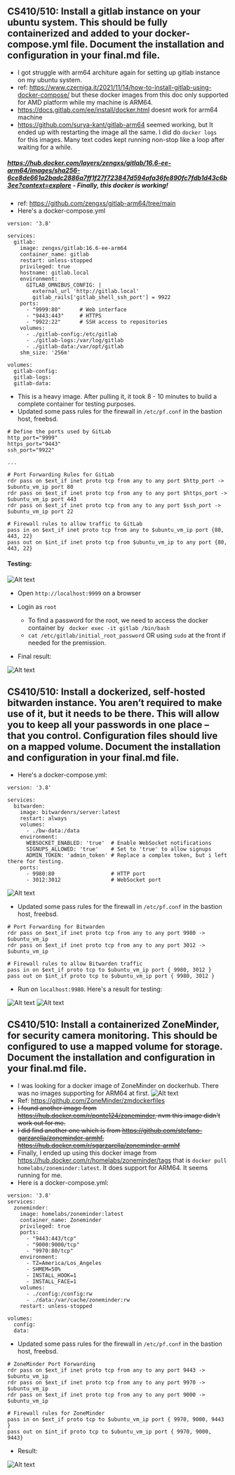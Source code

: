 ## CS410/510: Install a gitlab instance on your ubuntu system. This should be fully containerized and added to your docker-compose.yml file. Document the installation and configuration in your final.md file.
- I got struggle with arm64 architure again for setting up gitlab instance on my ubuntu system. 
- ref: https://www.czerniga.it/2021/11/14/how-to-install-gitlab-using-docker-compose/ but these docker images from this doc only supported for AMD platform while my machine is ARM64.
- https://docs.gitlab.com/ee/install/docker.html doesnt work for arm64 machine
- https://github.com/surya-kant/gitlab-arm64 seemed working, but It ended up with restarting the image all the same. I did do `docker logs ` for this images. Many text codes kept running non-stop like a loop after waiting for a while. 
##### https://hub.docker.com/layers/zengxs/gitlab/16.6-ee-arm64/images/sha256-6ce8de661a2badc2886a7ff1f27f723847d594afa36fe890fc7fdb1d43c6b3ee?context=explore - Finally, this docker is working!
- ref: https://github.com/zengxs/gitlab-arm64/tree/main
- Here's a docker-compose.yml
```
version: '3.8'

services:
  gitlab:
    image: zengxs/gitlab:16.6-ee-arm64
    container_name: gitlab
    restart: unless-stopped
    privileged: true
    hostname: gitlab.local
    environment:
      GITLAB_OMNIBUS_CONFIG: |
        external_url 'http://gitlab.local'
        gitlab_rails['gitlab_shell_ssh_port'] = 9922
    ports:
      - "9999:80"      # Web interface
      - "9443:443"     # HTTPS 
      - "9922:22"      # SSH access to repositories
    volumes:
      - ./gitlab-config:/etc/gitlab
      - ./gitlab-logs:/var/log/gitlab
      - ./gitlab-data:/var/opt/gitlab
    shm_size: '256m'

volumes:
  gitlab-config:
  gitlab-logs:
  gitlab-data:

```
- This is a heavy image. After pulling it, it took 8 - 10 minutes to build a complete container for testing purposes.
- Updated some pass rules for the firewall in `/etc/pf.conf` in the bastion host, freebsd.
```
# Define the ports used by GitLab
http_port="9999"
https_port="9443"
ssh_port="9922"

...

# Port Forwarding Rules for GitLab
rdr pass on $ext_if inet proto tcp from any to any port $http_port -> $ubuntu_vm_ip port 80
rdr pass on $ext_if inet proto tcp from any to any port $https_port -> $ubuntu_vm_ip port 443
rdr pass on $ext_if inet proto tcp from any to any port $ssh_port -> $ubuntu_vm_ip port 22

# Firewall rules to allow traffic to GitLab
pass in on $ext_if inet proto tcp from any to $ubuntu_vm_ip port {80, 443, 22}
pass out on $int_if inet proto tcp from $ubuntu_vm_ip to any port {80, 443, 22}
```
#### Testing: 
![Alt text](img/build-gitlab-image.png)
- Open `http://localhost:9999` on a browser

- Login as `root`
  - To find a password for the root, we need to access the docker container by ` docker exec -it gitlab /bin/bash`
  - ` cat /etc/gitlab/initial_root_password ` OR using `sudo` at the front if needed for the premission.

- Final result: 

![Alt text](img/gitlab-done.png)
## CS410/510: Install a dockerized, self-hosted bitwarden instance. You aren’t required to make use of it, but it needs to be there. This will allow you to keep all your passwords in one place – that you control. Configuration files should live on a mapped volume. Document the installation and configuration in your final.md file.
- Here's a docker-compose.yml:
```
version: '3.8'

services:
  bitwarden:
    image: bitwardenrs/server:latest
    restart: always
    volumes:
      - ./bw-data:/data
    environment:
      WEBSOCKET_ENABLED: 'true'  # Enable WebSocket notifications
      SIGNUPS_ALLOWED: 'true'    # Set to 'true' to allow signups
      ADMIN_TOKEN: 'admin_token' # Replace a complex token, but i left there for testing.
    ports:
      - 9980:80                  # HTTP port
      - 3012:3012                # WebSocket port

```
![Alt text](img/bitwarden-run.png)
- Updated some pass rules for the firewall in `/etc/pf.conf` in the bastion host, freebsd.
```
# Port Forwarding for Bitwarden
rdr pass on $ext_if inet proto tcp from any to any port 9980 -> $ubuntu_vm_ip
rdr pass on $ext_if inet proto tcp from any to any port 3012 -> $ubuntu_vm_ip

# Firewall rules to allow Bitwarden traffic
pass in on $ext_if proto tcp to $ubuntu_vm_ip port { 9980, 3012 }
pass out on $int_if proto tcp to $ubuntu_vm_ip port { 9980, 3012 }
```
- Run on `localhost:9980`. Here's a result for testing:

![Alt text](img/bitwarden-ui.png)
![Alt text](img/bitwarden-test.png)
## CS410/510: Install a containerized ZoneMinder, for security camera monitoring. This should be configured to use a mapped volume for storage. Document the installation and configuration in your final.md file.
- I was looking for a docker image of ZoneMinder on dockerhub. There was no images supporting for ARM64 at first.
![Alt text](img/no-arm-supported.png)
- Ref: https://github.com/ZoneMinder/zmdockerfiles
- ~~I found another image from https://hub.docker.com/r/ponte124/zoneminder, nvm this image didn't work out for me.~~ 
- ~~I did find another one which is from https://github.com/stefano-garzarella/zoneminder-armhf, https://hub.docker.com/r/sgarzarella/zoneminder-armhf~~
- Finally, I ended up using this docker image from https://hub.docker.com/r/homelabs/zoneminder/tags that is `docker pull homelabs/zoneminder:latest`. It does support for ARM64. It seems running for me.
- Here is a docker-compose.yml:

```
version: '3.8'
services:
  zoneminder:
    image: homelabs/zoneminder:latest
    container_name: Zoneminder
    privileged: true
    ports:
      - "9443:443/tcp"
      - "9000:9000/tcp"
      - "9970:80/tcp"
    environment:
      - TZ=America/Los_Angeles 
      - SHMEM=50%
      - INSTALL_HOOK=1
      - INSTALL_FACE=1
    volumes:
      - ./config:/config:rw
      - ./data:/var/cache/zoneminder:rw
    restart: unless-stopped

volumes:
  config:
  data:
```
- Updated some pass rules for the firewall in `/etc/pf.conf` in the bastion host, freebsd.
```
# ZoneMinder Port Forwarding
rdr pass on $ext_if inet proto tcp from any to any port 9443 -> $ubuntu_vm_ip
rdr pass on $ext_if inet proto tcp from any to any port 9970 -> $ubuntu_vm_ip
rdr pass on $ext_if inet proto tcp from any to any port 9000 -> $ubuntu_vm_ip

# Firewall rules for ZoneMinder
pass in on $ext_if proto tcp to $ubuntu_vm_ip port { 9970, 9000, 9443 }
pass out on $int_if proto tcp to $ubuntu_vm_ip port { 9970, 9000, 9443}
```

- Result: 

![Alt text](img/zoneminder-run.png)
